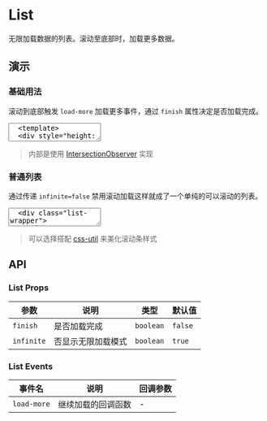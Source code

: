 # List

无限加载数据的列表。滚动至底部时，加载更多数据。

## 演示

<script setup>
  import { ref } from 'vue'
  import { List } from '../../src'

  const finish = ref(false)

  let max = ref(15)

  function handleLoadmore() {
    // 模拟数据加载
    setTimeout(() => {
      max.value = max.value + 15
      if (max.value >= 50) {
        finish.value = true
      }
    }, 1500);
  }
</script>

### 基础用法

滚动到底部触发 `load-more` 加载更多事件，通过 `finish` 属性决定是否加载完成。

<ClientOnly>
  <CodePreview>
  <textarea lang="vue">
  <template>
  <div style="height: 300px">
    <lv-list :finish="finish" @load-more="handleLoadmore">
      <div style="padding: 10px; border-bottom: 1px solid #dedede;" v-for="i in max" :key="i">{{ i }}</div>
    </lv-list>
  </div>
  </template>
  <script setup>
    import { ref } from 'vue'
    let max = ref(15)
    function handleLoadmore() {
      // 模拟数据加载
      setTimeout(() => {
        max.value = max.value + 15
        if (max.value >= 50) {
          finish.value = true
        }
      }, 1500);
    }
  </script>
  </textarea>
  <template #preview>
    <div class="list-wrapper">
      <List :finish="finish" @load-more="handleLoadmore">
        <div class="list-item" v-for="i in max" :key="i">{{ i }}</div>
      </List>
    </div>
  </template>
  </CodePreview>
</ClientOnly>

> 内部是使用 [IntersectionObserver](https://developer.mozilla.org/zh-CN/docs/Web/API/Intersection_Observer_API) 实现

### 普通列表

通过传递 `infinite=false` 禁用滚动加载这样就成了一个单纯的可以滚动的列表。

<ClientOnly>
  <CodePreview>
  <textarea lang="vue-html">
  <div class="list-wrapper">
    <List :infinite="false">
      <div class="list-item" v-for="i in 100" :key="i">{{ i }}</div>
    </List>
  </div>
  </textarea>
  <template #preview>
    <div class="list-wrapper">
      <List :infinite="false">
        <div class="list-item" v-for="i in 100" :key="i">{{ i }}</div>
      </List>
    </div>
  </template>
  </CodePreview>
</ClientOnly>

> 可以选择搭配 [css-util](/css-util#_3-滚动条样式) 来美化滚动条样式

## API

### List Props

<!-- prettier-ignore -->
| 参数 | 说明 | 类型 | 默认值 |
| --- | --- | --- | --- |
| `finish` | 是否加载完成 | `boolean` | `false` |
| `infinite` | 否显示无限加载模式 | `boolean` | `true` |

### List Events

<!-- prettier-ignore -->
| 事件名 | 说明 | 回调参数 |
| --- | --- | --- |
| `load-more` | 继续加载的回调函数 | - |
